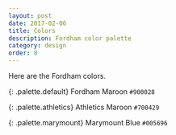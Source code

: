 ```yaml
---
layout: post
date: 2017-02-06
title: Colors
description: Fordham color palette
category: design
order: 8
---
```


Here are the Fordham colors.

{: .palette.default}
Fordham Maroon `#900028`

{: .palette.athletics}
Athletics Maroon `#700429`

{: .palette.marymount}
Marymount Blue `#005696`
